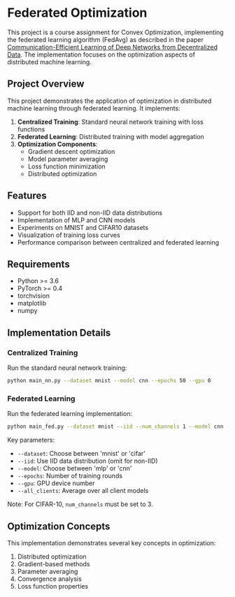 # Federated Optimization

This project is a course assignment for Convex Optimization, implementing the federated learning algorithm (FedAvg) as described in the paper [Communication-Efficient Learning of Deep Networks from Decentralized Data](https://arxiv.org/abs/1602.05629). The implementation focuses on the optimization aspects of distributed machine learning.

## Project Overview

This project demonstrates the application of optimization in distributed machine learning through federated learning. It implements:

1. **Centralized Training**: Standard neural network training with loss functions
2. **Federated Learning**: Distributed training with model aggregation
3. **Optimization Components**:
   - Gradient descent optimization
   - Model parameter averaging
   - Loss function minimization
   - Distributed optimization

## Features

- Support for both IID and non-IID data distributions
- Implementation of MLP and CNN models
- Experiments on MNIST and CIFAR10 datasets
- Visualization of training loss curves
- Performance comparison between centralized and federated learning

## Requirements
- Python >= 3.6
- PyTorch >= 0.4
- torchvision
- matplotlib
- numpy

## Implementation Details

### Centralized Training
Run the standard neural network training:
```bash
python main_nn.py --dataset mnist --model cnn --epochs 50 --gpu 0
```

### Federated Learning
Run the federated learning implementation:
```bash
python main_fed.py --dataset mnist --iid --num_channels 1 --model cnn --epochs 50 --gpu 0
```

Key parameters:
- `--dataset`: Choose between 'mnist' or 'cifar'
- `--iid`: Use IID data distribution (omit for non-IID)
- `--model`: Choose between 'mlp' or 'cnn'
- `--epochs`: Number of training rounds
- `--gpu`: GPU device number
- `--all_clients`: Average over all client models

Note: For CIFAR-10, `num_channels` must be set to 3.

## Optimization Concepts

This implementation demonstrates several key concepts in optimization:
1. Distributed optimization
2. Gradient-based methods
3. Parameter averaging
4. Convergence analysis
5. Loss function properties


